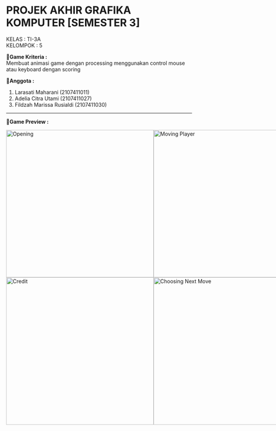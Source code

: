 # PROJEK AKHIR GRAFIKA KOMPUTER [SEMESTER 3]
KELAS : TI-3A <br>
KELOMPOK : 5 <br>

__💠Game Kriteria :__ <br>
Membuat animasi game dengan processing menggunakan control mouse atau keyboard dengan scoring

__💠Anggota :__ <br>
1. Larasati Maharani (2107411011)
2. Adelia Citra Utami (2107411027)
3. Fildzah Marissa Rusialdi (2107411030)
<hr>

__💠Game Preview :__ <br>

<div style="display:flex;">
    <div>
        <img src="https://i.postimg.cc/rwL7wb0w/d1.png" alt="Opening" width="400"  loading="lazy"/>
        <img src="https://i.postimg.cc/9QVNh7K4/d2.png" alt="Credit" width="400"  loading="lazy"/>
    </div>
    <div>
        <img src="https://i.postimg.cc/y6Zf3jzg/d3.png" alt="Moving Player" width="400"  loading="lazy"/>
        <img src="https://i.postimg.cc/FK6Z7dWV/d4.png" alt="Choosing Next Move" width="400"  loading="lazy"/>
    </div>
    <div>
         <img src="https://i.postimg.cc/hvBVd99T/d5.png" alt="Tutorial" width="400"  loading="lazy"/>
         <img src="https://i.postimg.cc/28C4j7jf/d6.png" alt="Conversation" width="400"  loading="lazy"/>
     </div>
     <div>
         <img src="https://i.postimg.cc/C57nn9Mp/d7.png" alt="Fighting" width="400"  loading="lazy"/>
         <img src="https://i.postimg.cc/wxQmrRX4/d8.png" alt="End Game" width="400"  loading="lazy"/>
     </div>
<div>
